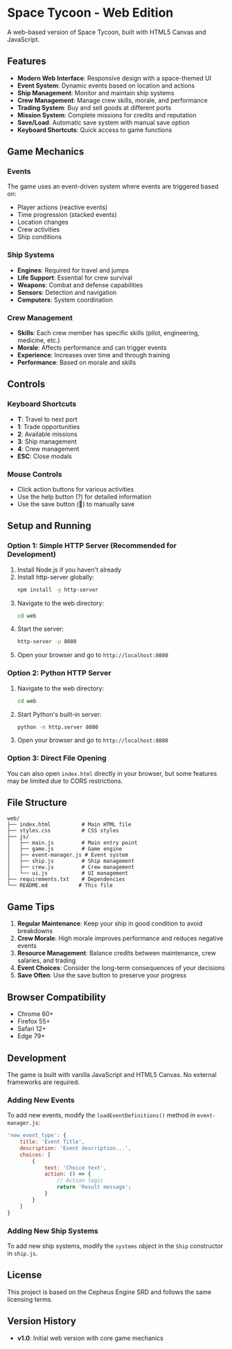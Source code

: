 # Space Tycoon - Web Edition

A web-based version of Space Tycoon, built with HTML5 Canvas and JavaScript.

## Features

- **Modern Web Interface**: Responsive design with a space-themed UI
- **Event System**: Dynamic events based on location and actions
- **Ship Management**: Monitor and maintain ship systems
- **Crew Management**: Manage crew skills, morale, and performance
- **Trading System**: Buy and sell goods at different ports
- **Mission System**: Complete missions for credits and reputation
- **Save/Load**: Automatic save system with manual save option
- **Keyboard Shortcuts**: Quick access to game functions

## Game Mechanics

### Events
The game uses an event-driven system where events are triggered based on:
- Player actions (reactive events)
- Time progression (stacked events)
- Location changes
- Crew activities
- Ship conditions

### Ship Systems
- **Engines**: Required for travel and jumps
- **Life Support**: Essential for crew survival
- **Weapons**: Combat and defense capabilities
- **Sensors**: Detection and navigation
- **Computers**: System coordination

### Crew Management
- **Skills**: Each crew member has specific skills (pilot, engineering, medicine, etc.)
- **Morale**: Affects performance and can trigger events
- **Experience**: Increases over time and through training
- **Performance**: Based on morale and skills

## Controls

### Keyboard Shortcuts
- **T**: Travel to next port
- **1**: Trade opportunities
- **2**: Available missions
- **3**: Ship management
- **4**: Crew management
- **ESC**: Close modals

### Mouse Controls
- Click action buttons for various activities
- Use the help button (?) for detailed information
- Use the save button (💾) to manually save

## Setup and Running

### Option 1: Simple HTTP Server (Recommended for Development)

1. Install Node.js if you haven't already
2. Install http-server globally:
   ```bash
   npm install -g http-server
   ```
3. Navigate to the web directory:
   ```bash
   cd web
   ```
4. Start the server:
   ```bash
   http-server -p 8080
   ```
5. Open your browser and go to `http://localhost:8080`

### Option 2: Python HTTP Server

1. Navigate to the web directory:
   ```bash
   cd web
   ```
2. Start Python's built-in server:
   ```bash
   python -m http.server 8080
   ```
3. Open your browser and go to `http://localhost:8080`

### Option 3: Direct File Opening

You can also open `index.html` directly in your browser, but some features may be limited due to CORS restrictions.

## File Structure

```
web/
├── index.html          # Main HTML file
├── styles.css          # CSS styles
├── js/
│   ├── main.js         # Main entry point
│   ├── game.js         # Game engine
│   ├── event-manager.js # Event system
│   ├── ship.js         # Ship management
│   ├── crew.js         # Crew management
│   └── ui.js           # UI management
├── requirements.txt    # Dependencies
└── README.md          # This file
```

## Game Tips

1. **Regular Maintenance**: Keep your ship in good condition to avoid breakdowns
2. **Crew Morale**: High morale improves performance and reduces negative events
3. **Resource Management**: Balance credits between maintenance, crew salaries, and trading
4. **Event Choices**: Consider the long-term consequences of your decisions
5. **Save Often**: Use the save button to preserve your progress

## Browser Compatibility

- Chrome 60+
- Firefox 55+
- Safari 12+
- Edge 79+

## Development

The game is built with vanilla JavaScript and HTML5 Canvas. No external frameworks are required.

### Adding New Events

To add new events, modify the `loadEventDefinitions()` method in `event-manager.js`:

```javascript
'new_event_type': {
    title: 'Event Title',
    description: 'Event description...',
    choices: [
        {
            text: 'Choice text',
            action: () => {
                // Action logic
                return 'Result message';
            }
        }
    ]
}
```

### Adding New Ship Systems

To add new ship systems, modify the `systems` object in the `Ship` constructor in `ship.js`.

## License

This project is based on the Cepheus Engine SRD and follows the same licensing terms.

## Version History

- **v1.0**: Initial web version with core game mechanics